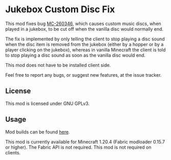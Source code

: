 # Jukebox Custom Disc Fix

This mod fixes bug [MC-260346](https://bugs.mojang.com/browse/MC-260346), which causes custom music
discs, when played in a jukebox, to be cut off when the vanilla disc would normally end.

The fix is implemented by only telling the client to stop playing a disc sound when the disc item is removed 
from the jukebox (either by a hopper or by a player clicking on the jukebox), whereas in vanilla
Minecraft the client is told to stop playing a disc sound as soon as the vanilla disc would end.

This mod does not have to be installed client side.

Feel free to report any bugs, or suggest new features, at the issue tracker.

## License

This mod is licensed under GNU GPLv3.

## Usage

Mod builds can be found [here](https://github.com/eclipseisoffline/jukeboxcustomdiscfix/packages/2082474).

This mod is currently available for Minecraft 1.20.4 (Fabric modloader 0.15.7 or higher).
The Fabric API is not required. This mod is not required on clients.
